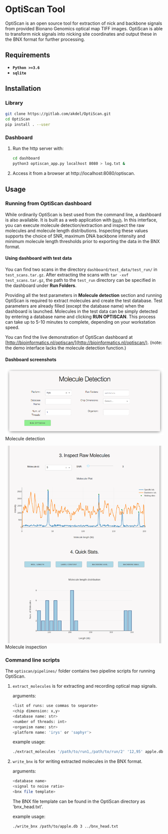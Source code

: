 # OptiScan Tool

OptiScan is an open source tool for extraction of nick and backbone signals
from provided Bionano Genomics optical map TIFF images. OptiScan is able to
transform nick signals into nicking site coordinates and output these in
the BNX format for further processing.


## Requirements

* **`Python >=3.6`** 
* **`sqlite`**

## Installation

### Library
```bash
git clone https://gitlab.com/akdel/OptiScan.git
cd OptiScan
pip install . --user
```

### Dashboard
1. Run the http server with:
    ```bash
    cd dashboard
    python3 optiscan_app.py localhost 8080 > log.txt &
    ```
2. Access it from a browser at http://localhost:8080/optiscan.

## Usage

### Running from OptiScan dashboard

While ordinarily OptiScan is best used from the command line, a dashboard is also available. 
 It is built as a web application with 
[`Dash`](https://github.com/plotly/dash).  In this interface, you can
execute molecule detection/extraction and inspect the raw molecules and
molecule length distributions.  Inspecting these values supports the choice
of SNR, maximum DNA backbone intensity and minimum molecule length
thresholds prior to exporting the data in the BNX format.

#### Using dashboard with test data

You can find two scans in the directory `dashboard/test_data/test_run/`
in `test_scans.tar.gz`.  After extracting the scans with `tar -xvf
test_scans.tar.gz`, the path to the `test_run` directory can be specified in
the dashboard under **Run Folders**.

Providing all the test parameters in **Molecule detection** section and
running OptiScan is required to extract molecules and create the test
database.  Test parameters are already filled (except the database name) when
the dashboard is launched.  Molecules in the test data can be simply
detected by entering a database name and clicking **RUN OPTISCAN**.  This
process can take up to 5-10 minutes to complete, depending on your 
workstation speed.

You can find the live demonstration of OptiScan dashboard at [http://bioinformatics.nl/optiscan/](http://bioinformatics.nl/optiscan/). (note: the demo interface lacks the molecule detection function.)

#### Dashboard screenshots

![](screenshot1.png)
Molecule detection

![](screenshot2.png)
Molecule inspection

### Command line scripts
The `optiscan/pipelines/` folder contains two pipeline scripts for running OptiScan.

1. `extract_molecules` is for extracting and recording optical map signals.

    arguments: 
    ```bash
    <list of runs: use commas to separate> 
    <chip dimension: x,y> 
    <database name: str>
    <number of threads: int> 
    <organism name: str>
    <platform name: 'irys' or 'saphyr'>
    ```

    example usage:

    ```bash
    ./extract_molecules '/path/to/run1,/path/to/run/2' '12,95' apple.db 10 apple irys
    ```

2. `write_bnx` is for writing extracted molecules in the BNX format.
    
    arguments:
    ```bash 
    <database name> 
    <signal to noise ratio> 
    <bnx file template>
    ```

    The BNX file template can be found in the OptiScan directory as 'bnx_head.txt'.
    
    example usage:
    ```bash
    ./write_bnx /path/to/apple.db 3 ../bnx_head.txt
    ```